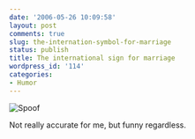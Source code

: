 ```yaml
---
date: '2006-05-26 10:09:58'
layout: post
comments: true
slug: the-internation-symbol-for-marriage
status: publish
title: The international sign for marriage
wordpress_id: '114'
categories:
- Humor
---
```





![Spoof](http://www.phfactor.net/wp-pics/ATT2291468.jpg)


Not really accurate for me, but funny regardless.
